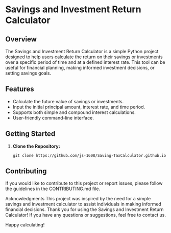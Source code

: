 # Savings and Investment Return Calculator

## Overview

The Savings and Investment Return Calculator is a simple Python project designed to help users calculate the return on their savings or investments over a specific period of time and at a defined interest rate. This tool can be useful for financial planning, making informed investment decisions, or setting savings goals.

## Features

- Calculate the future value of savings or investments.
- Input the initial principal amount, interest rate, and time period.
- Supports both simple and compound interest calculations.
- User-friendly command-line interface.

## Getting Started

1. **Clone the Repository:**

   ```shell
   git clone https://github.com/js-1608/Saving-TaxCalculator.github.io

##  Contributing
If you would like to contribute to this project or report issues, please follow the guidelines in the CONTRIBUTING.md file.

Acknowledgments
This project was inspired by the need for a simple savings and investment calculator to assist individuals in making informed financial decisions.
Thank you for using the Savings and Investment Return Calculator! If you have any questions or suggestions, feel free to contact us.

Happy calculating!
